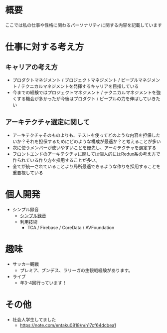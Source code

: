 # 概要
ここでは私の仕事や性格に関わるパーソナリティに関する内容を記載しています


# 仕事に対する考え方
## キャリアの考え方
  - プロダクトマネジメント / プロジェクトマネジメント / ピープルマネジメント / テクニカルマネジメントを発揮するキャリアを目指している
   - 今までの経験ではプロジェクトマネジメント / テクニカルマネジメントを強くする機会が多かったが今後はプロダクト / ピープルの力を伸ばしていきたい

## アーキテクチャ選定に関して
  - アーキテクチャそのものよりも、テストを使ってどのような内容を担保したいか？それを担保するためにどのような構成が最適か？と考えることが多い
  - 次に使うメンバーが使いやすいことを優先し、アーキテクチャを選定する
  - フロントエンドのアーキテクチャに関しては個人的にはRedux系の考え方で作られている作り方を採用することが多い。
  - 全てが統一されていることより局所最適できるような作りを採用することを重要視している
 

# 個人開発
- シンプル録音
   - [シンプル録音](https://apps.apple.com/jp/app/id6443528409)
   - 利用技術
        - TCA / Firebase / CoreData / AVFoundation



# 趣味
- サッカー観戦
    - プレミア、ブンデス、ラリーガの生観戦経験があります。
- ライブ
    - 年3-4回行っています！


# その他
- 社会人学生してました
    - https://note.com/entaku0818/n/n17cf64dcbea1
